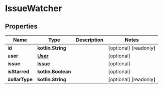 
# IssueWatcher

## Properties
Name | Type | Description | Notes
------------ | ------------- | ------------- | -------------
**id** | **kotlin.String** |  |  [optional] [readonly]
**user** | [**User**](User.md) |  |  [optional]
**issue** | [**Issue**](Issue.md) |  |  [optional]
**isStarred** | **kotlin.Boolean** |  |  [optional]
**dollarType** | **kotlin.String** |  |  [optional] [readonly]



